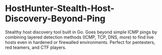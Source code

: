 # HostHunter-Stealth-Host-Discovery-Beyond-Ping
Stealthy host discovery tool built in Go. Goes beyond simple ICMP pings by combining layered detection methods (ICMP, TCP, DNS, more) to find live hosts even in hardened or firewalled environments. Perfect for pentesters, red teamers, and CTF players.

